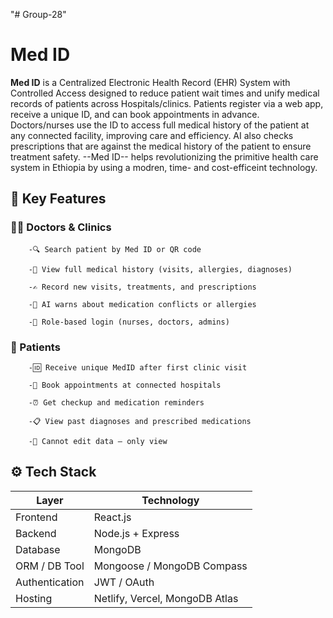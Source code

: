"# Group-28"

# Med ID
**Med ID** is a Centralized Electronic Health Record (EHR) System with Controlled Access designed to reduce patient wait times and unify medical records of patients across Hospitals/clinics. Patients register via a web app, receive a unique ID, and can book appointments in advance. Doctors/nurses use the ID to access full medical history of the patient at any connected facility, improving care and efficiency. AI also checks prescriptions that are against the medical history of the patient to ensure treatment safety.
 --Med ID-- helps revolutionizing the primitive health care system in Ethiopia by using a modren, time- and cost-efficeint technology. 

## 🔑 Key Features 

### 🧑‍⚕️ Doctors & Clinics
        -🔍 Search patient by Med ID or QR code

        -📄 View full medical history (visits, allergies, diagnoses)

        -✍️ Record new visits, treatments, and prescriptions

        -🧠 AI warns about medication conflicts or allergies

        -🔐 Role-based login (nurses, doctors, admins)
        
### 🧑 Patients

        -🆔 Receive unique MedID after first clinic visit

        -📅 Book appointments at connected hospitals

        -⏰ Get checkup and medication reminders

        -📋 View past diagnoses and prescribed medications

        -🚫 Cannot edit data — only view


  ##  ⚙️ Tech Stack

| Layer       | Technology       |
|-------------|------------------|
| Frontend    | React.js         |
| Backend     | Node.js + Express |
| Database    | MongoDB          |
| ORM / DB Tool | Mongoose / MongoDB Compass |
| Authentication |JWT / OAuth |
| Hosting     | Netlify, Vercel, MongoDB Atlas |



        



